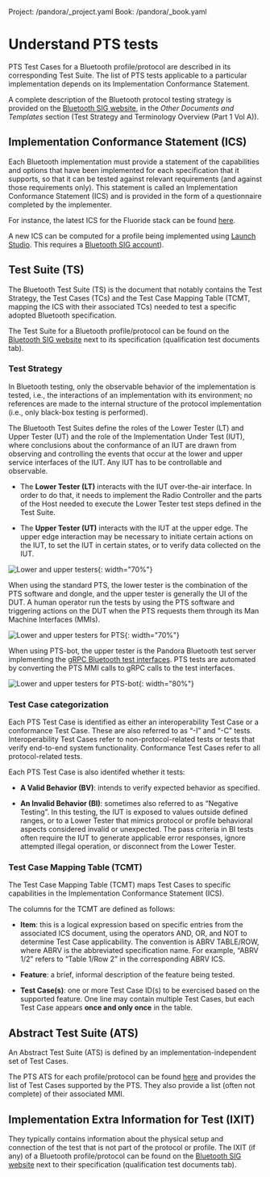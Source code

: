 Project: /pandora/_project.yaml
Book: /pandora/_book.yaml

# Understand PTS tests

PTS Test Cases for a Bluetooth profile/protocol are described in its
corresponding Test Suite. The list of PTS tests applicable to a particular
implementation depends on its Implementation Conformance Statement.

A complete description of the Bluetooth protocol testing strategy is provided
on the [Bluetooth SIG website](
https://www.bluetooth.com/specifications/qualification-test-requirements/), in
the *Other Documents and Templates* section (Test Strategy and Terminology
Overview (Part 1 Vol A)).

## Implementation Conformance Statement (ICS)

Each Bluetooth implementation must provide a statement of the capabilities and
options that have been implemented for each specification that it supports, so
that it can be tested against relevant requirements (and against those
requirements only). This statement is called an Implementation Conformance
Statement (ICS) and is provided in the form of a questionnaire completed by the
implementer.

For instance, the latest ICS for the Fluoride stack can be found [here](
https://launchstudio.bluetooth.com/ListingDetails/13841).

A new ICS can be computed for a profile being implemented using [Launch Studio](
https://www.bluetooth.com/develop-with-bluetooth/build/test-tools/launch-studio/).
This requires a [Bluetooth SIG account](http://go/bt-sig-membership)).

## Test Suite (TS)

The Bluetooth Test Suite (TS) is the document that notably contains the Test
Strategy, the Test Cases (TCs) and the Test Case Mapping Table (TCMT, mapping
the ICS with their associated TCs) needed to test a specific adopted Bluetooth
specification.

The Test Suite for a Bluetooth profile/protocol can be found on the
[Bluetooth SIG website](https://www.bluetooth.com/specifications/specs/) next to
its specification (qualification test documents tab).

### Test Strategy

In Bluetooth testing, only the observable behavior of the implementation is
tested, i.e., the interactions of an implementation with its environment; no
references are made to the internal structure of the protocol implementation
(i.e., only black-box testing is performed).

The Bluetooth Test Suites define the roles of the Lower Tester (LT) and Upper
Tester (UT) and the role of the Implementation Under Test (IUT), where
conclusions about the conformance of an IUT are drawn from observing and
controlling the events that occur at the lower and upper service interfaces of
the IUT. Any IUT has to be controllable and observable.

* The **Lower Tester (LT)** interacts with the IUT over-the-air interface. In
  order to do that, it needs to implement the Radio Controller and the parts of
  the Host needed to execute the Lower Tester test steps defined in the Test
  Suite.

* The **Upper Tester (UT)** interacts with the IUT at the upper edge. The upper
  edge interaction may be necessary to initiate certain actions on the IUT, to
  set the IUT in certain states, or to verify data collected on the IUT.

![Lower and upper testers](
/pandora/guides/pts-bot/images/lower-upper-testers.svg){: width="70%"}

When using the standard PTS, the lower tester is the combination of the PTS
software and dongle, and the upper tester is generally the UI of the DUT. A
human operator run the tests by using the PTS software and triggering actions
on the DUT when the PTS requests them through its Man Machine Interfaces (MMIs).

![Lower and upper testers for PTS](
/pandora/guides/pts-bot/images/lower-upper-testers-pts.svg){: width="70%"}

When using PTS-bot, the upper tester is the Pandora Bluetooth test server
implementing the [gRPC Bluetooth test interfaces](
/pandora/reference/doc/overview). PTS tests are automated by converting the PTS
MMI calls to gRPC calls to the test interfaces.

![Lower and upper testers for PTS-bot](
/pandora/guides/pts-bot/images/lower-upper-testers-pts-bot.svg){: width="80%"}

### Test Case categorization

Each PTS Test Case is identified as either an interoperability Test Case or a
conformance Test Case. These are also referred to as “-I” and “-C” tests.
Interoperability Test Cases refer to non-protocol-related tests or tests that
verify end-to-end system functionality. Conformance Test Cases refer to all
protocol-related tests.

Each PTS Test Case is also identifed whether it tests:

* **A Valid Behavior (BV)**: intends to verify expected behavior as specified.

* **An Invalid Behavior (BI)**: sometimes also referred to as
  “Negative Testing”. In this testing, the IUT is exposed to values outside
  defined ranges, or to a Lower Tester that mimics protocol or profile
  behavioral aspects considered invalid or unexpected. The pass criteria in BI
  tests often require the IUT to generate applicable error responses, ignore
  attempted illegal operation, or disconnect from the Lower Tester.

### Test Case Mapping Table (TCMT)

The Test Case Mapping Table (TCMT) maps Test Cases to specific capabilities in
the Implementation Conformance Statement (ICS).

The columns for the TCMT are defined as follows:

* **Item**: this is a logical expression based on specific entries from the
  associated ICS document, using the operators AND, OR, and NOT to determine
  Test Case applicability. The convention is ABRV TABLE/ROW, where ABRV is the
  abbreviated specification name. For example, “ABRV 1/2” refers to
  “Table 1/Row 2” in the corresponding ABRV ICS.

* **Feature**: a brief, informal description of the feature being tested.

* **Test Case(s)**: one or more Test Case ID(s) to be exercised based on the
  supported feature. One line may contain multiple Test Cases, but each Test
  Case appears **once and only once** in the table.

## Abstract Test Suite (ATS)

An Abstract Test Suite (ATS) is defined by an implementation-independent set of
Test Cases.

The PTS ATS for each profile/protocol can be found [here](
https://drive.google.com/corp/drive/folders/1-7GDkVhA0am5RDvmJaqrh77dBiakvGV2?resourcekey=0-cZ4zBNiNc5CXsEKlczNXRA)
and provides the list of Test Cases supported by the PTS. They also provide
a list (often not complete) of their associated MMI.

## Implementation Extra Information for Test (IXIT)

They typically contains information about the physical setup and connection of
the test that is not part of the protocol or profile. The IXIT (if any) of a
Bluetooth profile/protocol can be found on the [Bluetooth SIG website](
https://www.bluetooth.com/specifications/specs/) next to their specification
(qualification test documents tab).
